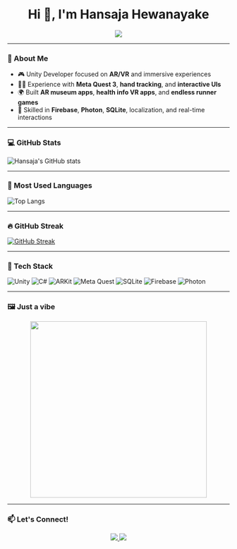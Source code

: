 <h1 align="center">Hi 👋, I'm Hansaja Hewanayake</h1>

<p align="center">
  <img src="https://readme-typing-svg.herokuapp.com?color=00FFFF&size=24&center=true&vCenter=true&lines=Hi+I'm+Hansaja!;AR+and+VR+Developer;Game+Designer;Loves+Unity+%F0%9F%9A%80" />
</p>

---

### 🧠 About Me

- 🎮 Unity Developer focused on **AR/VR** and immersive experiences  
- 🧑‍💻 Experience with **Meta Quest 3**, **hand tracking**, and **interactive UIs**  
- 🌍 Built **AR museum apps**, **health info VR apps**, and **endless runner games**  
- 🔌 Skilled in **Firebase**, **Photon**, **SQLite**, localization, and real-time interactions  

---

### 💻 GitHub Stats

![Hansaja's GitHub stats](https://github-readme-stats.vercel.app/api?username=hansaja2000x&show_icons=true&theme=tokyonight)

---

### 🎯 Most Used Languages

![Top Langs](https://github-readme-stats.vercel.app/api/top-langs/?username=hansaja2000x&layout=compact&theme=radical)

---

### 🔥 GitHub Streak

[![GitHub Streak](https://streak-stats.demolab.com?user=hansaja2000x&theme=highcontrast)](https://git.io/streak-stats)

---

### 🧰 Tech Stack

![Unity](https://img.shields.io/badge/Unity-20232A?style=for-the-badge&logo=unity&logoColor=white)
![C#](https://img.shields.io/badge/C%23-239120?style=for-the-badge&logo=c-sharp&logoColor=white)
![ARKit](https://img.shields.io/badge/ARKit-000000?style=for-the-badge&logo=apple&logoColor=white)
![Meta Quest](https://img.shields.io/badge/Meta%20Quest-001EFF?style=for-the-badge&logo=oculus&logoColor=white)
![SQLite](https://img.shields.io/badge/SQLite-07405E?style=for-the-badge&logo=sqlite&logoColor=white)
![Firebase](https://img.shields.io/badge/Firebase-ffca28?style=for-the-badge&logo=firebase&logoColor=black)
![Photon](https://img.shields.io/badge/Photon-1a75ff?style=for-the-badge)

---

### 🖼️ Just a vibe

<p align="center">
  <img src="https://media.giphy.com/media/qgQUggAC3Pfv687qPC/giphy.gif" width="400" />
</p>

---

### 📫 Let's Connect!

<p align="center">
  <a href="https://www.linkedin.com/in/hansaja-hewanayake/" target="_blank">
    <img src="https://img.shields.io/badge/LinkedIn-%230077B5.svg?style=for-the-badge&logo=linkedin&logoColor=white"/>
  </a>
  <a href="mailto:hewanayakehansaja@gmail.com">
    <img src="https://img.shields.io/badge/Gmail-D14836?style=for-the-badge&logo=gmail&logoColor=white"/>
  </a>
</p>
